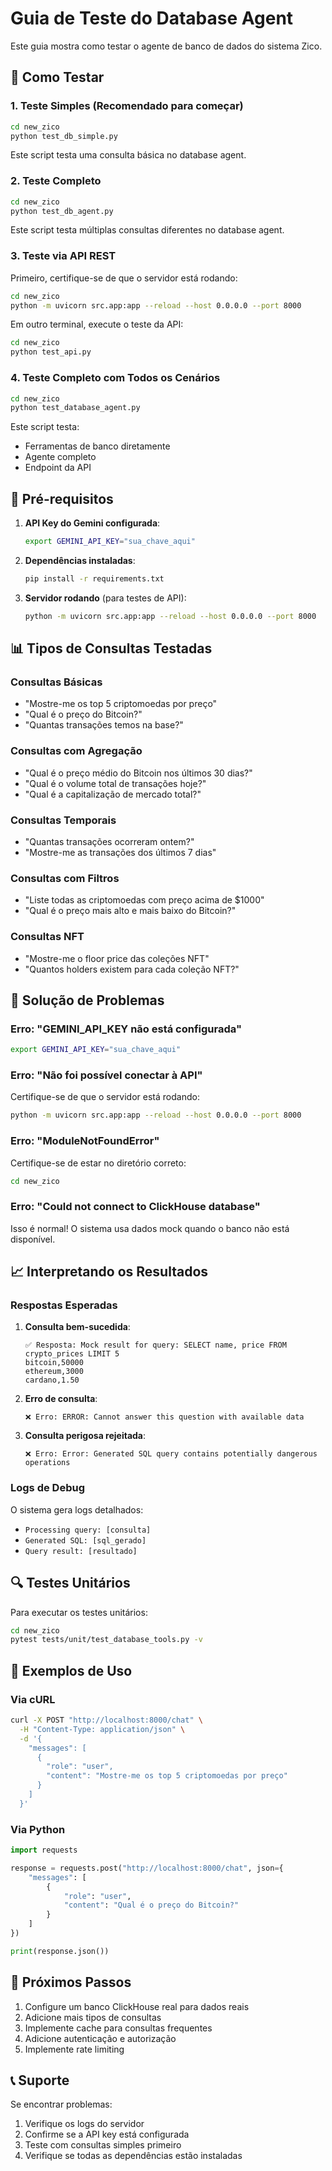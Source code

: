 # Guia de Teste do Database Agent

Este guia mostra como testar o agente de banco de dados do sistema Zico.

## 🚀 Como Testar

### 1. Teste Simples (Recomendado para começar)

```bash
cd new_zico
python test_db_simple.py
```

Este script testa uma consulta básica no database agent.

### 2. Teste Completo

```bash
cd new_zico
python test_db_agent.py
```

Este script testa múltiplas consultas diferentes no database agent.

### 3. Teste via API REST

Primeiro, certifique-se de que o servidor está rodando:

```bash
cd new_zico
python -m uvicorn src.app:app --reload --host 0.0.0.0 --port 8000
```

Em outro terminal, execute o teste da API:

```bash
cd new_zico
python test_api.py
```

### 4. Teste Completo com Todos os Cenários

```bash
cd new_zico
python test_database_agent.py
```

Este script testa:
- Ferramentas de banco diretamente
- Agente completo
- Endpoint da API

## 🔧 Pré-requisitos

1. **API Key do Gemini configurada**:
   ```bash
   export GEMINI_API_KEY="sua_chave_aqui"
   ```

2. **Dependências instaladas**:
   ```bash
   pip install -r requirements.txt
   ```

3. **Servidor rodando** (para testes de API):
   ```bash
   python -m uvicorn src.app:app --reload --host 0.0.0.0 --port 8000
   ```

## 📊 Tipos de Consultas Testadas

### Consultas Básicas
- "Mostre-me os top 5 criptomoedas por preço"
- "Qual é o preço do Bitcoin?"
- "Quantas transações temos na base?"

### Consultas com Agregação
- "Qual é o preço médio do Bitcoin nos últimos 30 dias?"
- "Qual é o volume total de transações hoje?"
- "Qual é a capitalização de mercado total?"

### Consultas Temporais
- "Quantas transações ocorreram ontem?"
- "Mostre-me as transações dos últimos 7 dias"

### Consultas com Filtros
- "Liste todas as criptomoedas com preço acima de $1000"
- "Qual é o preço mais alto e mais baixo do Bitcoin?"

### Consultas NFT
- "Mostre-me o floor price das coleções NFT"
- "Quantos holders existem para cada coleção NFT?"

## 🐛 Solução de Problemas

### Erro: "GEMINI_API_KEY não está configurada"
```bash
export GEMINI_API_KEY="sua_chave_aqui"
```

### Erro: "Não foi possível conectar à API"
Certifique-se de que o servidor está rodando:
```bash
python -m uvicorn src.app:app --reload --host 0.0.0.0 --port 8000
```

### Erro: "ModuleNotFoundError"
Certifique-se de estar no diretório correto:
```bash
cd new_zico
```

### Erro: "Could not connect to ClickHouse database"
Isso é normal! O sistema usa dados mock quando o banco não está disponível.

## 📈 Interpretando os Resultados

### Respostas Esperadas

1. **Consulta bem-sucedida**:
   ```
   ✅ Resposta: Mock result for query: SELECT name, price FROM crypto_prices LIMIT 5
   bitcoin,50000
   ethereum,3000
   cardano,1.50
   ```

2. **Erro de consulta**:
   ```
   ❌ Erro: ERROR: Cannot answer this question with available data
   ```

3. **Consulta perigosa rejeitada**:
   ```
   ❌ Erro: Error: Generated SQL query contains potentially dangerous operations
   ```

### Logs de Debug

O sistema gera logs detalhados:
- `Processing query: [consulta]`
- `Generated SQL: [sql_gerado]`
- `Query result: [resultado]`

## 🔍 Testes Unitários

Para executar os testes unitários:

```bash
cd new_zico
pytest tests/unit/test_database_tools.py -v
```

## 📝 Exemplos de Uso

### Via cURL

```bash
curl -X POST "http://localhost:8000/chat" \
  -H "Content-Type: application/json" \
  -d '{
    "messages": [
      {
        "role": "user",
        "content": "Mostre-me os top 5 criptomoedas por preço"
      }
    ]
  }'
```

### Via Python

```python
import requests

response = requests.post("http://localhost:8000/chat", json={
    "messages": [
        {
            "role": "user",
            "content": "Qual é o preço do Bitcoin?"
        }
    ]
})

print(response.json())
```

## 🎯 Próximos Passos

1. Configure um banco ClickHouse real para dados reais
2. Adicione mais tipos de consultas
3. Implemente cache para consultas frequentes
4. Adicione autenticação e autorização
5. Implemente rate limiting

## 📞 Suporte

Se encontrar problemas:
1. Verifique os logs do servidor
2. Confirme se a API key está configurada
3. Teste com consultas simples primeiro
4. Verifique se todas as dependências estão instaladas 